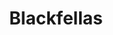 ---
title: Blackfellas
crosslinks:
- news
- The_Donald
- BlackPeopleTwitter
- AskHistorians
- all
- politics
- Drama
- todayilearned
- IAmA
- pics
- ShitPoliticsSays
- hiphopheads
- europe
- sex
- '2017'
- OldSchoolCool
- ChapoTrapHouse
- ProtectAndServe
- ShrugLifeSyndicate
- HerHipHop
---
